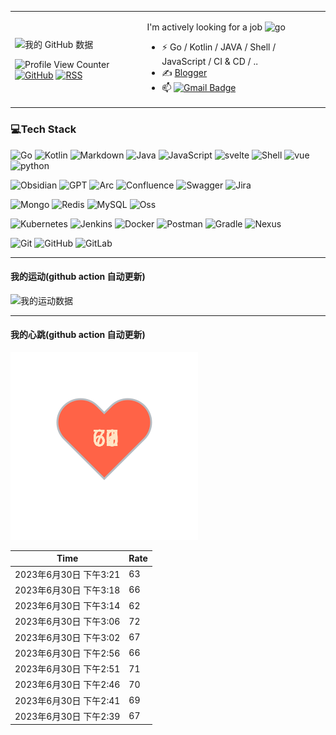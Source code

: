 <table>
<tr>
<td>


![我的 GitHub 数据](https://github-statistics.whrss.com/api?username=whrsss&rank_icon=github&count_private=false)




![Profile View Counter](https://komarev.com/ghpvc/?username=whrsss)
[![GitHub](https://img.shields.io/badge/dynamic/json?logo=github&label=GitHub&labelColor=495867&color=495867&query=%24.data.totalSubs&url=https%3A%2F%2Fapi.spencerwoo.com%2Fsubstats%2F%3Fsource%3Dgithub%26queryKey%3Dwhrsss&style=flat-square)](https://github.com/whrsss)
[![RSS](https://img.shields.io/badge/dynamic/json?logo=rss&logoColor=white&label=RSS&labelColor=95B8D1&color=95B8D1&query=%24.data.totalSubs&url=https%3A%2F%2Fapi.spencerwoo.com%2Fsubstats%2F%3Fsource%3Dfeedly%257Cinoreader%257CfeedsPub%26queryKey%3Dhttps://whrss.com/feed&style=flat-square)](https://whrss.com/)

</td>
<td>
  
  I'm actively looking for a job ![go](https://user-images.githubusercontent.com/54488712/217738525-f9d63cf6-f383-49e1-ba70-aef0e5978c08.png)


- ⚡ Go / Kotlin / JAVA / Shell / JavaScript / CI & CD / ..
- ✍️ [Blogger](https://whrss.com)
- 📫 [![Gmail Badge](https://img.shields.io/badge/-Gmail-c14438?style=flat-square&logo=Gmail&logoColor=white&link=mailto:moorekang@gmail.com)](mailto:whrss9527@gmail.com)

</td>
</tr>
</table>

### 💻Tech Stack

<!-- Program language -->

![Go](https://img.shields.io/badge/go-%2300ADD8.svg?style=for-the-badge&logo=go&logoColor=white)
![Kotlin](https://img.shields.io/badge/Kotlin-%23363636.svg?style=for-the-badge&logo=Kotlin&logoColor=white)
![Markdown](https://img.shields.io/badge/markdown-%23000000.svg?style=for-the-badge&logo=markdown&logoColor=white)
![Java](https://img.shields.io/badge/Java-%23007ACC.svg?style=for-the-badge&logo=Java&logoColor=white)
![JavaScript](https://img.shields.io/badge/JavaScript-3670A0?style=for-the-badge&logo=JavaScript&logoColor=ffdd54)
![svelte](https://img.shields.io/badge/svelte-%2300599C.svg?style=for-the-badge&logo=svelte&logoColor=white)
![Shell](https://img.shields.io/badge/Shell-%23000000.svg?style=for-the-badge&logo=Shell&logoColor=white)
![vue](https://img.shields.io/badge/vue-85EA2D?style=for-the-badge&logo=vue&logoColor=white)
![python](https://img.shields.io/badge/python-%23000000.svg?style=for-the-badge&logo=python&logoColor=white)


<!-- Tools -->

![Obsidian](https://img.shields.io/badge/Obsidian-%23000000.svg?style=for-the-badge&logo=Obsidian&logoColor=white)
![GPT](https://img.shields.io/badge/GPT-85EA2D?style=for-the-badge&logo=GPT&logoColor=white)
![Arc](https://img.shields.io/badge/Arc-FF6C37?style=for-the-badge&logo=arc&logoColor=white)
![Confluence](https://img.shields.io/badge/confluence-%23172BF4.svg?style=for-the-badge&logo=confluence&logoColor=white)
![Swagger](https://img.shields.io/badge/Swagger-85EA2D?style=for-the-badge&logo=Swagger&logoColor=white)
![Jira](https://img.shields.io/badge/jira-%230A0FFF.svg?style=for-the-badge&logo=jira&logoColor=white)

<!-- DB -->
![Mongo](https://img.shields.io/badge/Mongo-%2307405e.svg?style=for-the-badge&logo=Mongo&logoColor=white)
![Redis](https://img.shields.io/badge/redis-%23DD0031.svg?style=for-the-badge&logo=redis&logoColor=white)
![MySQL](https://img.shields.io/badge/mysql-%2300f.svg?style=for-the-badge&logo=mysql&logoColor=white)
![Oss](https://img.shields.io/badge/Oss-%2307405e.svg?style=for-the-badge&logo=Oss&logoColor=white)

<!-- Devops -->
![Kubernetes](https://img.shields.io/badge/kubernetes-%23326ce5.svg?style=for-the-badge&logo=kubernetes&logoColor=white)
![Jenkins](https://img.shields.io/badge/jenkins-%232C5263.svg?style=for-the-badge&logo=jenkins&logoColor=white)
![Docker](https://img.shields.io/badge/docker-%230db7ed.svg?style=for-the-badge&logo=docker&logoColor=white)
![Postman](https://img.shields.io/badge/Postman-FF6C37?style=for-the-badge&logo=postman&logoColor=white)
![Gradle](https://img.shields.io/badge/Gradle-%23000000.svg?style=for-the-badge&logo=Gradle&logoColor=white)
![Nexus](https://img.shields.io/badge/Nexus-%232C8EBB.svg?style=for-the-badge&logo=Nexus&logoColor=white)


<!-- Version control -->

![Git](https://img.shields.io/badge/git-%23F05033.svg?style=for-the-badge&logo=git&logoColor=white)
![GitHub](https://img.shields.io/badge/github-%23121011.svg?style=for-the-badge&logo=github&logoColor=white)
![GitLab](https://img.shields.io/badge/gitlab-%23181717.svg?style=for-the-badge&logo=gitlab&logoColor=white)

---

#### 我的运动(github action 自动更新)

![我的运动数据](https://raw.githubusercontent.com/whrsss/GitHubPoster/main/OUT_FOLDER/apple_health.svg)

---
#### 我的心跳(github action 自动更新)
![](./files/heart.svg)

<!--START_SECTION:my_heart_rate-->
| Time | Rate | 
 | ---- | ---- | 
| 2023年6月30日 下午3:21 | 63 |
| 2023年6月30日 下午3:18 | 66 |
| 2023年6月30日 下午3:14 | 62 |
| 2023年6月30日 下午3:06 | 72 |
| 2023年6月30日 下午3:02 | 67 |
| 2023年6月30日 下午2:56 | 66 |
| 2023年6月30日 下午2:51 | 71 |
| 2023年6月30日 下午2:46 | 70 |
| 2023年6月30日 下午2:41 | 69 |
| 2023年6月30日 下午2:39 | 67 |

<!--END_SECTION:my_heart_rate-->
